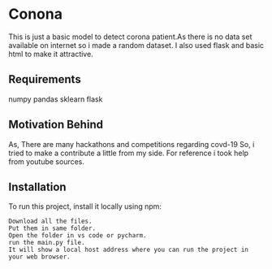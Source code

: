 # Conona
This is just a basic model to detect corona patient.As there is no data set available on internet so i made a random dataset.
I also used flask and basic html to make it attractive.
##  Requirements
numpy
pandas
sklearn
flask

## Motivation Behind
As, There are many hackathons and competitions regarding covd-19 So, i tried to make a contribute a little from my side.
For reference i took help from youtube sources.

## Installation
To run this project, install it locally using npm:

```
Download all the files.
Put them in same folder.
Open the folder in vs code or pycharm.
run the main.py file.
It will show a local host address where you can run the project in your web browser.
```
